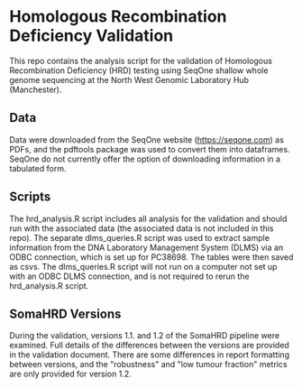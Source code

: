 # Homologous Recombination Deficiency Validation

This repo contains the analysis script for the validation of Homologous Recombination Deficiency (HRD) testing using SeqOne shallow whole genome sequencing at the North West Genomic Laboratory Hub (Manchester).

## Data

Data were downloaded from the SeqOne website (https://seqone.com) as PDFs, and the pdftools package was used to convert them into dataframes. SeqOne do not currently offer the option of downloading information in a tabulated form.

## Scripts

The hrd_analysis.R script includes all analysis for the validation and should run with the associated data (the associated data is not included in this repo). The separate dlms_queries.R script was used to extract sample information from the DNA Laboratory Management System (DLMS) via an ODBC connection, which is set up for PC38698. The tables were then saved as csvs. The dlms_queries.R script will not run on a computer not set up with an ODBC DLMS connection, and is not required to rerun the hrd_analysis.R script.

## SomaHRD Versions

During the validation, versions 1.1. and 1.2 of the SomaHRD pipeline were examined. Full details of the differences between the versions are provided in the validation document. There are some differences in report formatting between versions, and the "robustness" and "low tumour fraction" metrics are only provided for version 1.2.
